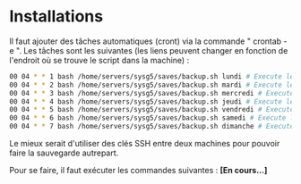 # Installations

Il faut ajouter des tâches automatiques (cront) via la commande " crontab -e ".
Les tâches sont les suivantes (les liens peuvent changer en fonction de l'endroit où se trouve le script dans la machine) :

```bash
00 04 * * 1 bash /home/servers/sysg5/saves/backup.sh lundi # Execute le script le lundi à 4h00
00 04 * * 2 bash /home/servers/sysg5/saves/backup.sh mardi # Execute le script le mardi à 4h00
00 04 * * 3 bash /home/servers/sysg5/saves/backup.sh mercredi # Execute le script le mercredi à 4h00
00 04 * * 4 bash /home/servers/sysg5/saves/backup.sh jeudi # Execute le script le jeudi à 4h00
00 04 * * 5 bash /home/servers/sysg5/saves/backup.sh vendredi # Execute le script le vendredi à 4h00
00 04 * * 6 bash /home/servers/sysg5/saves/backup.sh samedi # Execute le script le samedi à 4h00
00 04 * * 7 bash /home/servers/sysg5/saves/backup.sh dimanche # Execute le script le dimanche à 4h00
```
Le mieux serait d'utiliser des clés SSH entre deux machines pour pouvoir faire la sauvegarde autrepart.

Pour se faire, il faut exécuter les commandes suivantes :
**[En cours...]**



